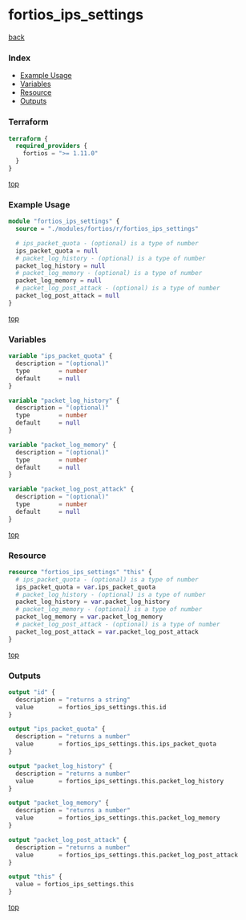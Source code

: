 # fortios_ips_settings

[back](../fortios.md)

### Index

- [Example Usage](#example-usage)
- [Variables](#variables)
- [Resource](#resource)
- [Outputs](#outputs)

### Terraform

```terraform
terraform {
  required_providers {
    fortios = ">= 1.11.0"
  }
}
```

[top](#index)

### Example Usage

```terraform
module "fortios_ips_settings" {
  source = "./modules/fortios/r/fortios_ips_settings"

  # ips_packet_quota - (optional) is a type of number
  ips_packet_quota = null
  # packet_log_history - (optional) is a type of number
  packet_log_history = null
  # packet_log_memory - (optional) is a type of number
  packet_log_memory = null
  # packet_log_post_attack - (optional) is a type of number
  packet_log_post_attack = null
}
```

[top](#index)

### Variables

```terraform
variable "ips_packet_quota" {
  description = "(optional)"
  type        = number
  default     = null
}

variable "packet_log_history" {
  description = "(optional)"
  type        = number
  default     = null
}

variable "packet_log_memory" {
  description = "(optional)"
  type        = number
  default     = null
}

variable "packet_log_post_attack" {
  description = "(optional)"
  type        = number
  default     = null
}
```

[top](#index)

### Resource

```terraform
resource "fortios_ips_settings" "this" {
  # ips_packet_quota - (optional) is a type of number
  ips_packet_quota = var.ips_packet_quota
  # packet_log_history - (optional) is a type of number
  packet_log_history = var.packet_log_history
  # packet_log_memory - (optional) is a type of number
  packet_log_memory = var.packet_log_memory
  # packet_log_post_attack - (optional) is a type of number
  packet_log_post_attack = var.packet_log_post_attack
}
```

[top](#index)

### Outputs

```terraform
output "id" {
  description = "returns a string"
  value       = fortios_ips_settings.this.id
}

output "ips_packet_quota" {
  description = "returns a number"
  value       = fortios_ips_settings.this.ips_packet_quota
}

output "packet_log_history" {
  description = "returns a number"
  value       = fortios_ips_settings.this.packet_log_history
}

output "packet_log_memory" {
  description = "returns a number"
  value       = fortios_ips_settings.this.packet_log_memory
}

output "packet_log_post_attack" {
  description = "returns a number"
  value       = fortios_ips_settings.this.packet_log_post_attack
}

output "this" {
  value = fortios_ips_settings.this
}
```

[top](#index)